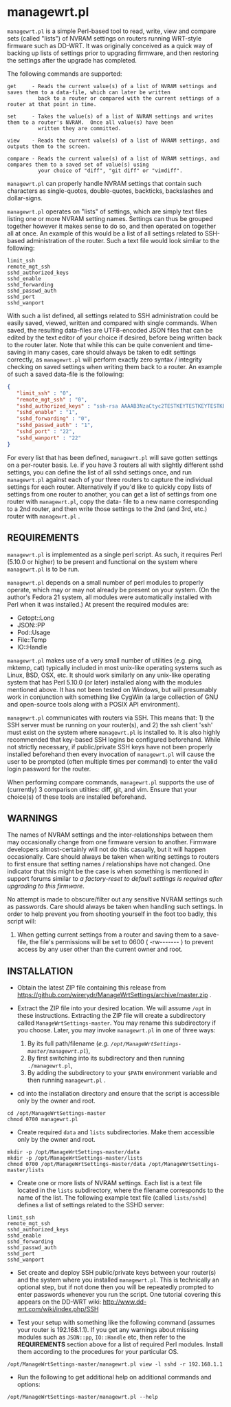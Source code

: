 managewrt.pl
============

`managewrt.pl` is a simple Perl-based tool to read, write, view and compare sets (called "lists") of NVRAM settings on routers
running WRT-style firmware such as DD-WRT.  It was originally conceived as a quick way of backing up lists of settings prior
to upgrading firmware, and then restoring the settings after the upgrade has completed.

The following commands are supported:

	get		- Reads the current value(s) of a list of NVRAM settings and saves them to a data-file, which can later be written
			  back to a router or compared with the current settings of a router at that point in time.

	set		- Takes the value(s) of a list of NVRAM settings and writes them to a router's NVRAM.  Once all value(s) have been
			  written they are committed.

	view	- Reads the current value(s) of a list of NVRAM settings, and outputs them to the screen.

	compare	- Reads the current value(s) of a list of NVRAM settings, and compares them to a saved set of value(s) using
			  your choice of "diff", "git diff" or "vimdiff".

`managewrt.pl` can properly handle NVRAM settings that contain such characters as single-quotes, double-quotes, backticks,
backslashes and dollar-signs.

`managewrt.pl` operates on "lists" of settings, which are simply text files listing one or more NVRAM setting names.  Settings
can thus be grouped together however it makes sense to do so, and then operated on together all at once.  An example of this
would be a list of all settings related to SSH-based administration of the router.  Such a text file would look simliar to
the following:

```text
limit_ssh
remote_mgt_ssh
sshd_authorized_keys
sshd_enable				
sshd_forwarding
sshd_passwd_auth			
sshd_port     
sshd_wanport
```

With such a list defined, all settings related to SSH administration could be easily saved, viewed, written and compared with
single commands.  When saved, the resulting data-files are UTF8-encoded JSON files that can be edited by the text editor of
your choice if desired, before being written back to the router later.  Note that while this can be quite convenient and
time-saving in many cases, care should always be taken to edit settings correctly, as `managewrt.pl` will perform exactly zero
syntax / integrity checking on saved settings when writing them back to a router.  An example of such a saved data-file is
the following:

```json
{
   "limit_ssh" : "0",
   "remote_mgt_ssh" : "0",
   "sshd_authorized_keys" : "ssh-rsa AAAAB3NzaCtyc2TESTKEYTESTKEYTESTKEYAI+LHc+AM2u/MiKHYrBx4aOJa3XK22qFCHramQteOWRJQWBUvOcrZMENo7kFsbzLhxLbsBnV6PBlPcYbAkomcjMmOLgdO65zBrcCz+TyoxzoylUOKaQ3pDI2cEFjP79Mz7jNxuC6JlzEJxJTLUuknJabVNEaKryzUvwzrip40K5hwAeasqXT2w1xeLgVEDOu54nTJndNA4p8A/KVXN9V0lowK1uLXFBHds5tHp+1grGEQAI8bbz0bB9KoxOEUFyI2V+tXyRS+LPFSXBjNc3ix8BUsOuTelj91pYdB49/sS6rPAtL1iym3FOTrod9cNSUxveaWTykZY0pSVbB7PA3R9QlhsW6Hu+ZhRt591jaXc/qZ7cEYlH1waaXAMl7fatKNSR+ThAXbRHiOV0rWr+d144F/oBOTP8bOAquFX1Gy284bKMLk= root@einstein\nssh-rsa AAAAB3NzaCTESTKEYTESTKEYTESTKEYnUkH4P2H79onbQ/A9C/rdXU8f5NW6MM0ZyRk6SdCnICWWdbJ4J7C+k4OXKJ2mi470YodIuHTqadhjs+QRYwKcFzGn8RXEEwq9letJ1rw/tg9NWa/05EMdZvXhg3wG3KXJ8edGg61xM4jCLGgF9rs/3tfqQEt0XcR6xxD8Zoj6NLlJRqPkbl/hjXjbt+c/avu6b0g4HeTHtTOHE5SEqKIW+6U90497d/UeCZIQOFN84UBtpGFuZMpxGb6PNA7kucVELrrjp0cJHeBgPDHeeMf39cTSOtbVgf5yzFVT8mx5kuuyTcqbAlWQpOxJiQ== root@biblios",
   "sshd_enable" : "1",
   "sshd_forwarding" : "0",
   "sshd_passwd_auth" : "1",
   "sshd_port" : "22",
   "sshd_wanport" : "22"
}
```

For every list that has been defined, `managewrt.pl` will save gotten settings on a per-router basis.  I.e. if you have 3 routers
all with slightly different sshd settings, you can define the list of all sshd settings once, and run `managewrt.pl` against
each of your three routers to capture the individual settings for each router.  Alternatively if you'd like to quickly copy
lists of settings from one router to another, you can get a list of settings from one router with `managewrt.pl`, copy the data-
file to a new name corresponding to a 2nd router, and then write those settings to the 2nd (and 3rd, etc.) router with
`managewrt.pl` .


REQUIREMENTS
------------

`managewrt.pl` is implemented as a single perl script.  As such, it requires Perl (5.10.0 or higher) to be present and
functional on the system where `managewrt.pl` is to be run.

`managewrt.pl` depends on a small number of perl modules to properly operate, which may or may not already be present on your
system.  (On the author's Fedora 21 system, all modules were automatically installed with Perl when it was installed.)  At
present the required modules are:
- Getopt::Long
- JSON::PP
- Pod::Usage
- File::Temp
- IO::Handle

`managewrt.pl` makes use of a very small number of utilities (e.g. ping, mktemp, cat) typically included in most unix-like
operating systems such as Linux, BSD, OSX, etc.  It should work similarly on any unix-like operating system that has
Perl 5.10.0 (or later) installed along with the modules mentioned above.  It has not been tested on Windows, but will
presumably work in conjunction with something like CygWin (a large collection of GNU and open-source tools along with a
POSIX API environment).

`managewrt.pl` communicates with routers via SSH.  This means that: 1) the SSH server must be running on your router(s), and
2) the ssh client 'ssh' must exist on the system where `managewrt.pl` is installed to.  It is also highly recommended that
key-based SSH logins be configured beforehand.  While not strictly necessary, if public/private SSH keys have not been properly
installed beforehand then every invocation of `managewrt.pl` will cause the user to be prompted (often multiple times per command)
to enter the valid login password for the router.

When performing compare commands, `managewrt.pl` supports the use of (currently) 3 comparison utilties:  diff, git, and vim.
Ensure that your choice(s) of these tools are installed beforehand.


WARNINGS
--------
The names of NVRAM settings and the inter-relationships between them may occasionally change from one firmware version to another.  Firmware developers almost-certainly will not do this casually, but it will happen occasionally.  Care should always be taken when writing settings to routers to first ensure that setting names / relationships have not changed.  One indicator that this might be the case is when something is mentioned in support forums similar to *a factory-reset to default settings is required after upgrading to this firmware*.

No attempt is made to obscure/filter out any sensitive NVRAM settings such as passwords.  Care should always be taken when handling such settings.  In order to help prevent you from shooting yourself in the foot too badly, this script will:

1. When getting current settings from a router and saving them to a save-file, the file's permissions will be set to 0600 ( -rw------- ) to prevent access by any user other than the current owner and root.


INSTALLATION
------------

- Obtain the latest ZIP file containing this release from https://github.com/wirerydr/ManageWrtSettings/archive/master.zip .

- Extract the ZIP file into your desired location.  We will assume `/opt` in these instructions.  Extracting the ZIP file will create a subdirectory called `ManageWrtSettings-master`.  You may rename this subdirectory if you choose.  Later, you may invoke `managewrt.pl` in one of three ways:
  1. By its full path/filename (*e.g. `/opt/ManageWrtSettings-master/managewrt.pl`*),
  2. By first switching into its subdirectory and then running `./managewrt.pl`,
  3. By adding the subdirectory to your `$PATH` environment variable and then running `managewrt.pl` .


- cd into the installation directory and ensure that the script is accessible only by the owner and root.
```shell
cd /opt/ManageWrtSettings-master
chmod 0700 managewrt.pl
```

- Create required `data` and `lists` subdirectories.  Make them accessible only by the owner and root.
```shell
mkdir -p /opt/ManageWrtSettings-master/data
mkdir -p /opt/ManageWrtSettings-master/lists
chmod 0700 /opt/ManageWrtSettings-master/data /opt/ManageWrtSettings-master/lists
```

- Create one or more lists of NVRAM settings.  Each list is a text file located in the `lists` subdirectory, where the filename corresponds to the name of the list.  The following example text file (called `lists/sshd`) defines a list of settings related to the SSHD server:
```shell
limit_ssh
remote_mgt_ssh
sshd_authorized_keys
sshd_enable                
sshd_forwarding
sshd_passwd_auth            
sshd_port     
sshd_wanport
```

- Set create and deploy SSH public/private keys between your router(s) and the system where you installed `managewrt.pl`.  This is technically an optional step, but if not done then you will be repeatedly prompted to enter passwords whenever you run the script.  One tutorial covering this appears on the DD-WRT wiki:  http://www.dd-wrt.com/wiki/index.php/SSH

- Test your setup with something like the following command (assumes your router is 192.168.1.1). If you get any warnings about missing modules such as `JSON::pp`, `IO::Handle` etc, then refer to the **REQUIREMENTS** section above for a list of required Perl modules.  Install them according to the procedures for your particular OS.
```shell
/opt/ManageWrtSettings-master/managewrt.pl view -l sshd -r 192.168.1.1
```

- Run the following to get additional help on additional commands and options:
```shell
/opt/ManageWrtSettings-master/managewrt.pl --help
```
